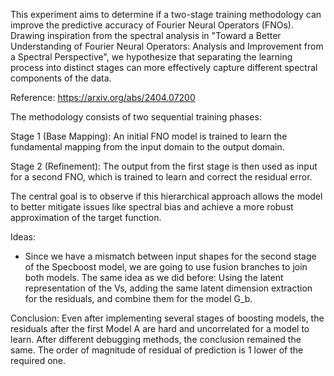 This experiment aims to determine if a two-stage training methodology can improve the predictive accuracy of Fourier Neural Operators (FNOs). Drawing inspiration from the spectral analysis in "Toward a Better Understanding of Fourier Neural Operators: Analysis and Improvement from a Spectral Perspective", we hypothesize that separating the learning process into distinct stages can more effectively capture different spectral components of the data.

Reference: https://arxiv.org/abs/2404.07200

The methodology consists of two sequential training phases:

Stage 1 (Base Mapping): An initial FNO model is trained to learn the fundamental mapping from the input domain to the output domain.

Stage 2 (Refinement): The output from the first stage is then used as input for a second FNO, which is trained to learn and correct the residual error.

The central goal is to observe if this hierarchical approach allows the model to better mitigate issues like spectral bias and achieve a more robust approximation of the target function.

Ideas:
- Since we have a mismatch between input shapes for the second stage of the Specboost model, we are going to use fusion branches to join both models. The same idea as we did before: Using the latent representation of the Vs, adding the same latent dimension extraction for the residuals, and combine them for the model G_b.


Conclusion:
Even after implementing several stages of boosting models, the residuals after the first Model A are hard and uncorrelated for a model to learn. After different debugging methods, the conclusion remained the same. The order of magnitude of residual of prediction is 1 lower of the required one. 
